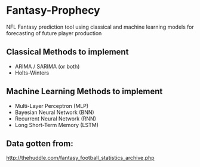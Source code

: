 # Fantasy-Prophecy 

NFL Fantasy prediction tool using classical and machine learning models for forecasting of future player production

## Classical Methods to implement
* ARIMA / SARIMA (or both)
* Holts-Winters

## Machine Learning Methods to implement
* Multi-Layer Perceptron (MLP)
* Bayesian Neural Network (BNN)
* Recurrent Neural Network (RNN)
* Long Short-Term Memory (LSTM)

## Data gotten from:
http://thehuddle.com/fantasy_football_statistics_archive.php
 
